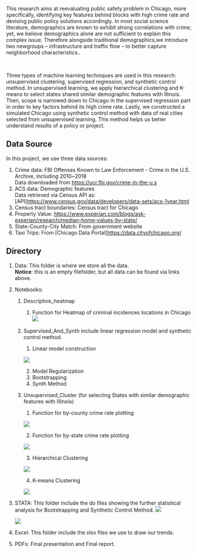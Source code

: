 <p>		This research aims at reevaluating public safety problem in Chicago, more specifically, identifying key features behind blocks with high crime rate and devising public policy solutions accordingly. In most social science literature, demographics are known to exhibit strong correlations with crime; yet, we believe demographics alone are not sufficient to explain this complex issue. Therefore alongside traditional demographics,we introduce two newgroups – infrastructure and traffic flow – to better capture neighborhood characteristics.. </p><br>

<p>		Three types of machine learning techniques are used in this research: unsupervised clustering, supervised regression, and synthetic control method. In unsupervised learning, we apply hierarchical clustering and K-means to select states shared similar demographic features with Illinois. Then, scope is narrowed down to Chicago in the supervised regression part in order to key factors behind its high crime rate. Lastly, we constructed a simulated Chicago using synthetic control method with data of real cities selected from unsupervised learning. This method helps us better understand results of a policy or project.</p>

## Data Source

In this project, we use three data sources:
1. Crime data:  FBI Offenses Known to Law Enforcement - Crime in the U.S. Archive, including 2010~2018<br>
Data downloaded from <https://ucr.fbi.gov/crime-in-the-u.s>
2. ACS data: Demographic features <br>
Data retrieved via Census API as: [API]<https://www.census.gov/data/developers/data-sets/acs-1year.html>
3. Census tract boundaries: Census tract for Chicago
4. Property Value: <https://www.experian.com/blogs/ask-experian/research/median-home-values-by-state/>
5. State-County-City Match: From government website
6. Taxi Trips: From [Chicago Data Portal]<https://data.cityofchicago.org/>

## Directory
1. Data: This folder is where we store all the data. <br>
**Notice**: this is an empty filefolder, but all data can be found via links above.
2. Notebooks:
	1. Descriptive_heatmap

		1. Function for Heatmap of criminal incidences locations in Chicago
		![](readmepic/1.png)

	2. Supervised_And_Synth include linear regression model and synthetic control method.

		1. Linear model construction
		
		![](readmepic/6.png)

		2. Model Regularization
		3. Bootstrapping
		4. Synth Method
	3. Unsupervised_Cluster (for selecting States with similar demographic features with Illinois)

		1. Function for by-county crime rate plotting
		
		![](readmepic/2.png)

		2. Function for by-state crime rate plotting
		
		![](readmepic/3.png)

		3. Hierarchical Clustering
		
		![](readmepic/4.png)

		4. K-means Clustering
		
		![](readmepic/5.png)
3. STATA: This folder include the do files showing the further statistical analysis for Bootstrapping and Synthetic Control Method.
	![](STATA/Graph/synth.png)
	
	![](STATA/Graph/Bootstrapped_SE.png)
4. Excel: This folder include the xlsx files we use to draw our trends.
5. PDFs: Final presentation and Final report.
